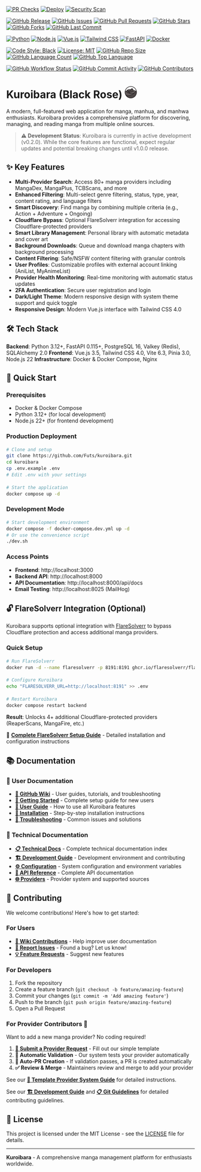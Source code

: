 <!-- Build & Deployment Status -->
[![PR Checks](https://github.com/Futs/kuroibara/actions/workflows/pr-checks.yml/badge.svg?branch=main)](https://github.com/Futs/kuroibara/actions/workflows/pr-checks.yml)
[![Deploy](https://github.com/Futs/kuroibara/actions/workflows/deploy.yml/badge.svg?branch=main)](https://github.com/Futs/kuroibara/actions/workflows/deploy.yml)
[![Security Scan](https://github.com/Futs/kuroibara/actions/workflows/security-scan.yml/badge.svg?branch=main)](https://github.com/Futs/kuroibara/actions/workflows/security-scan.yml)

<!-- Project Stats -->
[![GitHub Release](https://img.shields.io/github/v/release/Futs/kuroibara?include_prereleases&label=version)](https://github.com/Futs/kuroibara/releases)
[![GitHub Issues](https://img.shields.io/github/issues/Futs/kuroibara)](https://github.com/Futs/kuroibara/issues)
[![GitHub Pull Requests](https://img.shields.io/github/issues-pr/Futs/kuroibara)](https://github.com/Futs/kuroibara/pulls)
[![GitHub Stars](https://img.shields.io/github/stars/Futs/kuroibara)](https://github.com/Futs/kuroibara/stargazers)
[![GitHub Forks](https://img.shields.io/github/forks/Futs/kuroibara)](https://github.com/Futs/kuroibara/network/members)
[![GitHub Last Commit](https://img.shields.io/github/last-commit/Futs/kuroibara)](https://github.com/Futs/kuroibara/commits/main)

<!-- Tech Stack -->
[![Python](https://img.shields.io/badge/python-3.12+-blue.svg)](https://www.python.org/)
[![Node.js](https://img.shields.io/badge/node.js-22-green.svg)](https://nodejs.org/)
[![Vue.js](https://img.shields.io/badge/vue.js-3.5.13-4FC08D.svg)](https://vuejs.org/)
[![Tailwind CSS](https://img.shields.io/badge/tailwind-4.0.0-38B2AC.svg)](https://tailwindcss.com/)
[![FastAPI](https://img.shields.io/badge/fastapi-0.115+-009688.svg)](https://fastapi.tiangolo.com/)
[![Docker](https://img.shields.io/badge/docker-ready-2496ED.svg)](https://www.docker.com/)

<!-- Code Quality & License -->
[![Code Style: Black](https://img.shields.io/badge/code%20style-black-000000.svg)](https://github.com/psf/black)
[![License: MIT](https://img.shields.io/badge/license-MIT-green.svg)](LICENSE)
[![GitHub Repo Size](https://img.shields.io/github/repo-size/Futs/kuroibara)](https://github.com/Futs/kuroibara)
[![GitHub Language Count](https://img.shields.io/github/languages/count/Futs/kuroibara)](https://github.com/Futs/kuroibara)
[![GitHub Top Language](https://img.shields.io/github/languages/top/Futs/kuroibara)](https://github.com/Futs/kuroibara)

<!-- Additional Project Health Metrics -->
[![GitHub Workflow Status](https://img.shields.io/github/actions/workflow/status/Futs/kuroibara/pr-checks.yml?branch=main&label=tests)](https://github.com/Futs/kuroibara/actions/workflows/pr-checks.yml)
[![GitHub Commit Activity](https://img.shields.io/github/commit-activity/m/Futs/kuroibara)](https://github.com/Futs/kuroibara/graphs/commit-activity)
[![GitHub Contributors](https://img.shields.io/github/contributors/Futs/kuroibara)](https://github.com/Futs/kuroibara/graphs/contributors)

# Kuroibara (Black Rose) <img src="frontend/app/public/assets/logo/logo.png" alt="Kuroibara Logo" width="32" height="32">

A modern, full-featured web application for manga, manhua, and manhwa enthusiasts. Kuroibara provides a comprehensive platform for discovering, managing, and reading manga from multiple online sources.

> **⚠️ Development Status**: Kuroibara is currently in active development (v0.2.0). While the core features are functional, expect regular updates and potential breaking changes until v1.0.0 release.

## ✨ Key Features

- **Multi-Provider Search**: Access 80+ manga providers including MangaDex, MangaPlus, TCBScans, and more
- **Enhanced Filtering**: Multi-select genre filtering, status, type, year, content rating, and language filters
- **Smart Discovery**: Find manga by combining multiple criteria (e.g., Action + Adventure + Ongoing)
- **Cloudflare Bypass**: Optional FlareSolverr integration for accessing Cloudflare-protected providers
- **Smart Library Management**: Personal library with automatic metadata and cover art
- **Background Downloads**: Queue and download manga chapters with background processing
- **Content Filtering**: Safe/NSFW content filtering with granular controls
- **User Profiles**: Customizable profiles with external account linking (AniList, MyAnimeList)
- **Provider Health Monitoring**: Real-time monitoring with automatic status updates
- **2FA Authentication**: Secure user registration and login
- **Dark/Light Theme**: Modern responsive design with system theme support and quick toggle
- **Responsive Design**: Modern Vue.js interface with Tailwind CSS 4.0

## 🛠️ Tech Stack

**Backend**: Python 3.12+, FastAPI 0.115+, PostgreSQL 16, Valkey (Redis), SQLAlchemy 2.0
**Frontend**: Vue.js 3.5, Tailwind CSS 4.0, Vite 6.3, Pinia 3.0, Node.js 22
**Infrastructure**: Docker & Docker Compose, Nginx

## 🚀 Quick Start

### Prerequisites
- Docker & Docker Compose
- Python 3.12+ (for local development)
- Node.js 22+ (for frontend development)

### Production Deployment
```bash
# Clone and setup
git clone https://github.com/Futs/kuroibara.git
cd kuroibara
cp .env.example .env
# Edit .env with your settings

# Start the application
docker compose up -d
```

### Development Mode
```bash
# Start development environment
docker compose -f docker-compose.dev.yml up -d
# Or use the convenience script
./dev.sh
```

### Access Points
- **Frontend**: http://localhost:3000
- **Backend API**: http://localhost:8000
- **API Documentation**: http://localhost:8000/api/docs
- **Email Testing**: http://localhost:8025 (MailHog)

## 🔓 FlareSolverr Integration (Optional)

Kuroibara supports optional integration with [FlareSolverr](https://github.com/FlareSolverr/FlareSolverr) to bypass Cloudflare protection and access additional manga providers.

### Quick Setup
```bash
# Run FlareSolverr
docker run -d --name flaresolverr -p 8191:8191 ghcr.io/flaresolverr/flaresolverr:latest

# Configure Kuroibara
echo "FLARESOLVERR_URL=http://localhost:8191" >> .env

# Restart Kuroibara
docker compose restart backend
```

**Result**: Unlocks 4+ additional Cloudflare-protected providers (ReaperScans, MangaFire, etc.)

📖 **[Complete FlareSolverr Setup Guide](docs/FLARESOLVERR_SETUP.md)** - Detailed installation and configuration instructions

## 📚 Documentation

### 📖 **User Documentation**
- **[📖 GitHub Wiki](https://github.com/Futs/kuroibara/wiki)** - User guides, tutorials, and troubleshooting
- **[🚀 Getting Started](https://github.com/Futs/kuroibara/wiki/Getting-Started)** - Complete setup guide for new users
- **[📱 User Guide](https://github.com/Futs/kuroibara/wiki/User-Guide)** - How to use all Kuroibara features
- **[🔧 Installation](https://github.com/Futs/kuroibara/wiki/Installation)** - Step-by-step installation instructions
- **[🐛 Troubleshooting](https://github.com/Futs/kuroibara/wiki/Troubleshooting)** - Common issues and solutions

### 🔧 **Technical Documentation**
- **[📋 Technical Docs](docs/README.md)** - Complete technical documentation index
- **[🏗️ Development Guide](docs/DEVELOPMENT.md)** - Development environment and contributing
- **[⚙️ Configuration](docs/CONFIGURATION.md)** - System configuration and environment variables
- **[🔌 API Reference](docs/API_REFERENCE.md)** - Complete API documentation
- **[🌐 Providers](docs/PROVIDERS.md)** - Provider system and supported sources

## 🤝 Contributing

We welcome contributions! Here's how to get started:

### **For Users**
- **[📖 Wiki Contributions](https://github.com/Futs/kuroibara/wiki/Contributing-Wiki)** - Help improve user documentation
- **[🐛 Report Issues](https://github.com/Futs/kuroibara/issues/new)** - Found a bug? Let us know!
- **[💡 Feature Requests](https://github.com/Futs/kuroibara/issues/new)** - Suggest new features

### **For Developers**
1. Fork the repository
2. Create a feature branch (`git checkout -b feature/amazing-feature`)
3. Commit your changes (`git commit -m 'Add amazing feature'`)
4. Push to the branch (`git push origin feature/amazing-feature`)
5. Open a Pull Request

### **For Provider Contributors** 🔌
Want to add a new manga provider? No coding required!
1. **[📝 Submit a Provider Request](https://github.com/Futs/kuroibara/issues/new?template=provider-request.yml)** - Fill out our simple template
2. **🤖 Automatic Validation** - Our system tests your provider automatically
3. **🔄 Auto-PR Creation** - If validation passes, a PR is created automatically
4. **✅ Review & Merge** - Maintainers review and merge to add your provider

See our **[🔌 Template Provider System Guide](docs/TEMPLATE_PROVIDER_SYSTEM.md)** for detailed instructions.

See our **[🏗️ Development Guide](docs/DEVELOPMENT.md)** and **[📋 Git Guidelines](docs/GIT_GUIDELINES.md)** for detailed contributing guidelines.

## 📄 License

This project is licensed under the MIT License - see the [LICENSE](LICENSE) file for details.

---

**Kuroibara** - A comprehensive manga management platform for enthusiasts worldwide.
